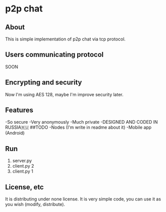 # p2p chat
## About
This is simple implementation of p2p chat via tcp protocol.
## Users communicating protocol
SOON
## Encrypting and security
Now I'm using AES 128, maybe I'm improve security later.
## Features
-So secure
-Very anonymously
-Much private
-DESIGNED AND CODED IN RUSSIA🇷🇺
##TODO
-Nodes (I'm write in readme about it)
-Mobile app (Android)
## Run
1. server.py
2. client.py 2
3. client.py 1
## License, etc
It is distributing under none license. It is very simple code, you can use it as you wish (modify, distribute).
